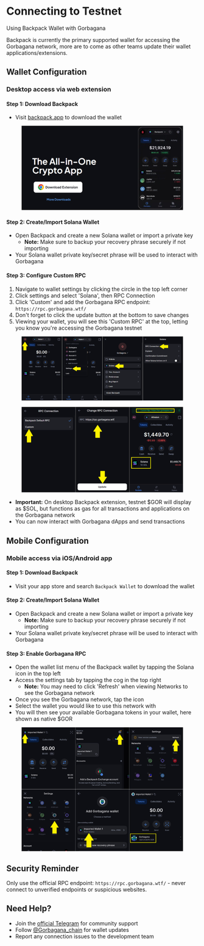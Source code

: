 # Connecting to Testnet

Using Backpack Wallet with Gorbagana

Backpack is currently the primary supported wallet for accessing the Gorbagana network, more are to come as other teams update their wallet applications/extensions.

## Wallet Configuration

### Desktop access via web extension

#### Step 1: Download Backpack

* Visit [backpack.app](https://backpack.app/) to download the wallet

<figure><img src="../.gitbook/assets/image (1).png" alt=""><figcaption></figcaption></figure>

#### Step 2: Create/Import Solana Wallet

* Open Backpack and create a new Solana wallet or import a private key
  * **Note:** Make sure to backup your recovery phrase securely if not importing
* Your Solana wallet private key/secret phrase will be used to interact with Gorbagana

#### Step 3: Configure Custom RPC

1. Navigate to wallet settings by clicking the circle in the top left corner
2. Click settings and select 'Solana', then RPC Connection
3. Click 'Custom' and add the Gorbagana RPC endpoint: `https://rpc.gorbagana.wtf/`
4. Don't forget to click the update button at the bottom to save changes
5. Viewing your wallet, you will see this 'Custom RPC' at the top, letting you know you're accessing the Gorbagana testnet

<figure><img src="../.gitbook/assets/image (2).png" alt=""><figcaption></figcaption></figure>

<figure><img src="../.gitbook/assets/3-panel-rpc.jpg" alt=""><figcaption></figcaption></figure>

* **Important:** On desktop Backpack extension, testnet $GOR will display as $SOL, but functions as gas for all transactions and applications on the Gorbagana network
* You can now interact with Gorbagana dApps and send transactions

## Mobile Configuration

### Mobile access via iOS/Android app

#### Step 1: Download Backpack

* Visit your app store and search `Backpack Wallet` to download the wallet

#### Step 2: Create/Import Solana Wallet

* Open Backpack and create a new Solana wallet or import a private key
  * **Note:** Make sure to backup your recovery phrase securely if not importing
* Your Solana wallet private key/secret phrase will be used to interact with Gorbagana

#### Step 3: Enable Gorbagana RPC

* Open the wallet list menu of the Backpack wallet by tapping the Solana icon in the top left
* Access the settings tab by tapping the cog in the top right
  * **Note:** You may need to click 'Refresh' when viewing Networks to see the Gorbagana network
* Once you see the Gorbagana network, tap the icon
* Select the wallet you would like to use this network with
* You will then see your available Gorbagana tokens in your wallet, here shown as native $GOR

<figure><img src="../.gitbook/assets/image (8).png" alt=""><figcaption></figcaption></figure>

## Security Reminder

Only use the official RPC endpoint: `https://rpc.gorbagana.wtf/` - never connect to unverified endpoints or suspicious websites.

## Need Help?

* Join the [official Telegram](https://t.me/+lw2vDTWJeacxMDhh) for community support
* Follow [@Gorbagana\_chain](https://x.com/Gorbagana_chain/) for wallet updates
* Report any connection issues to the development team
